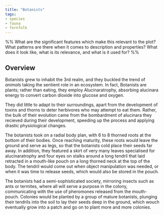 ```yaml
---
title: "Botanists"
tags:
- species
- fauna
- fernfolk
---
```

%%
What are the significant features which make this relevant to the plot?
What patterns are there when it comes to description and properties?
What does it look like, what is its relevance, and what is it used for?
%%

## Overview
Botanists grew to inhabit the 3rd realm, and they buckled the trend of *animals* taking the sentient role in an ecosystem. In fact, Botanists are plants; rather than eating, they employ Alucinaratrophy, absorbing alucinara energy to convert carbon dioxide into glucose and oxygen.

They did little to adapt to their surroundings, apart from the development of toxins and thorns to deter herbivores who may attempt to eat them. Rather, the bulk of their evolution came from the bombardment of alucinara they recieved during their development, speeding up the process and applying drastic physiological changes.

The botanists took on a radial body plan, with 6 to 8 thorned roots at the bottom of their bodies. Once reaching maturity, these roots would leave the ground and serve as legs, so that the botanists cold place their seeds far away. In addition, they featured a skirt of very many leaves specialised for alucinaratrophy and four eyes on stalks around a long tendril that laid retracted in a mouth-like pouch on a long thorned neck at the top of the body. The tendril would come out when object manipulation was needed, or when it was time to release seeds, which would also be stored in the pouch.

The botanists had a semi-sophisticated society, mirroring insects such as ants or termites, where all will serve a purpose in the colony, communicating with the use of pheromones released from the mouth-pouch. Colonies would be planted by a group of mature botanists, plunging their tendrils into the soil to lay their seeds deep in the ground, which wouch eventually grow into a patch and go on to plant more and more colonies.